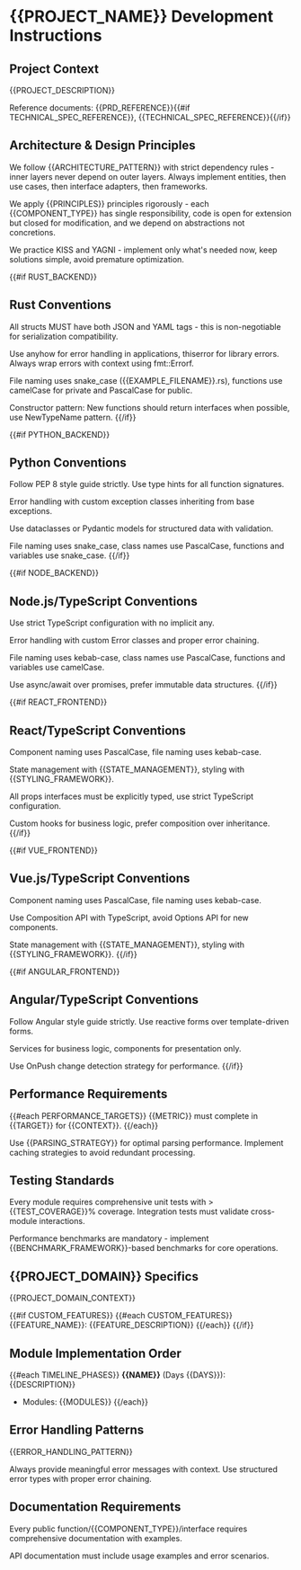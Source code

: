 # {{PROJECT_NAME}} Development Instructions

## Project Context
{{PROJECT_DESCRIPTION}}

Reference documents: {{PRD_REFERENCE}}{{#if TECHNICAL_SPEC_REFERENCE}}, {{TECHNICAL_SPEC_REFERENCE}}{{/if}}

## Architecture & Design Principles
We follow {{ARCHITECTURE_PATTERN}} with strict dependency rules - inner layers never depend on outer layers. Always implement entities, then use cases, then interface adapters, then frameworks.

We apply {{PRINCIPLES}} principles rigorously - each {{COMPONENT_TYPE}} has single responsibility, code is open for extension but closed for modification, and we depend on abstractions not concretions.

We practice KISS and YAGNI - implement only what's needed now, keep solutions simple, avoid premature optimization.

{{#if RUST_BACKEND}}
## Rust Conventions
All structs MUST have both JSON and YAML tags - this is non-negotiable for serialization compatibility.

Use anyhow for error handling in applications, thiserror for library errors. Always wrap errors with context using fmt::Errorf.

File naming uses snake_case ({{EXAMPLE_FILENAME}}.rs), functions use camelCase for private and PascalCase for public.

Constructor pattern: New functions should return interfaces when possible, use NewTypeName pattern.
{{/if}}

{{#if PYTHON_BACKEND}}
## Python Conventions
Follow PEP 8 style guide strictly. Use type hints for all function signatures.

Error handling with custom exception classes inheriting from base exceptions.

Use dataclasses or Pydantic models for structured data with validation.

File naming uses snake_case, class names use PascalCase, functions and variables use snake_case.
{{/if}}

{{#if NODE_BACKEND}}
## Node.js/TypeScript Conventions
Use strict TypeScript configuration with no implicit any.

Error handling with custom Error classes and proper error chaining.

File naming uses kebab-case, class names use PascalCase, functions and variables use camelCase.

Use async/await over promises, prefer immutable data structures.
{{/if}}

{{#if REACT_FRONTEND}}
## React/TypeScript Conventions
Component naming uses PascalCase, file naming uses kebab-case.

State management with {{STATE_MANAGEMENT}}, styling with {{STYLING_FRAMEWORK}}.

All props interfaces must be explicitly typed, use strict TypeScript configuration.

Custom hooks for business logic, prefer composition over inheritance.
{{/if}}

{{#if VUE_FRONTEND}}
## Vue.js/TypeScript Conventions
Component naming uses PascalCase, file naming uses kebab-case.

Use Composition API with TypeScript, avoid Options API for new components.

State management with {{STATE_MANAGEMENT}}, styling with {{STYLING_FRAMEWORK}}.
{{/if}}

{{#if ANGULAR_FRONTEND}}
## Angular/TypeScript Conventions
Follow Angular style guide strictly. Use reactive forms over template-driven forms.

Services for business logic, components for presentation only.

Use OnPush change detection strategy for performance.
{{/if}}

## Performance Requirements
{{#each PERFORMANCE_TARGETS}}
{{METRIC}} must complete in {{TARGET}} for {{CONTEXT}}.
{{/each}}

Use {{PARSING_STRATEGY}} for optimal parsing performance. Implement caching strategies to avoid redundant processing.

## Testing Standards
Every module requires comprehensive unit tests with >{{TEST_COVERAGE}}% coverage. Integration tests must validate cross-module interactions.

Performance benchmarks are mandatory - implement {{BENCHMARK_FRAMEWORK}}-based benchmarks for core operations.

## {{PROJECT_DOMAIN}} Specifics
{{PROJECT_DOMAIN_CONTEXT}}

{{#if CUSTOM_FEATURES}}
{{#each CUSTOM_FEATURES}}
{{FEATURE_NAME}}: {{FEATURE_DESCRIPTION}}
{{/each}}
{{/if}}

## Module Implementation Order
{{#each TIMELINE_PHASES}}
**{{NAME}}** (Days {{DAYS}}): {{DESCRIPTION}}
- Modules: {{MODULES}}
{{/each}}

## Error Handling Patterns
{{ERROR_HANDLING_PATTERN}}

Always provide meaningful error messages with context. Use structured error types with proper error chaining.

## Documentation Requirements
Every public function/{{COMPONENT_TYPE}}/interface requires comprehensive documentation with examples.

API documentation must include usage examples and error scenarios.